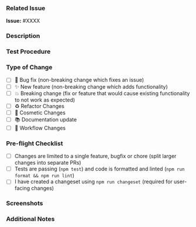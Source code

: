 <!--
Thank you for contributing to Codai!

⚠️ Important: Before submitting this PR, please ensure you have:
- Opened an issue and discussed your proposed changes with the community / contributors
- Received approval from a core Codai contributor prior to proceeding with the implementation
- Link the associated issue in the "Related Issue" section

Limited exceptions:
Small bug fixes, typo corrections, minor wording improvements, or simple type fixes that don't change functionality may be submitted directly.

Why this requirement?
We deeply appreciate all community contributions - they are the core reason we're able to operate successfully and keep innovating! We welcome community input and want to make it as easy as possible for people to submit quality work. This process helps our core maintainers review new ideas faster and saves contributor time by ensuring you have the go-ahead before spending time on implementation.
-->

### Related Issue

<!-- Replace XXXX with the issue number that this PR addresses -->
**Issue:** #XXXX

### Description

<!-- 
Help reviewers understand your changes by making this PR readable and well-organized:

- What problem does this PR solve?
- Why were these changes introduced and what purpose do they serve?
- For larger changes, provide context about your approach and reasoning

Small PRs may need minimal description, but larger changes benefit from explaining where you're coming from. Much of this context can be in the linked issue above, so feel free to reference it rather than repeating everything here.
-->

### Test Procedure

<!-- 
Please walk us through your testing approach and thought process. This helps reviewers understand that you've thoroughly considered the impact of your changes:

- How did you test this change?
- What could potentially break and how did you verify it doesn't?
- What existing functionality might be affected and how did you check it still works?
- Why are you confident this is ready for merge?

We're not looking for exhaustive documentation - just evidence that you've thought through the implications of your changes and tested accordingly.
-->

### Type of Change

<!-- Put an 'x' in all boxes that apply -->

-   [ ] 🐛 Bug fix (non-breaking change which fixes an issue)
-   [ ] ✨ New feature (non-breaking change which adds functionality)
-   [ ] 💥 Breaking change (fix or feature that would cause existing functionality to not work as expected)
-   [ ] ♻️ Refactor Changes
-   [ ] 💅 Cosmetic Changes
-   [ ] 📚 Documentation update
-   [ ] 🏃 Workflow Changes

### Pre-flight Checklist

<!-- Put an 'x' in all boxes that apply -->

-   [ ] Changes are limited to a single feature, bugfix or chore (split larger changes into separate PRs)
-   [ ] Tests are passing (`npm test`) and code is formatted and linted (`npm run format && npm run lint`)
-   [ ] I have created a changeset using `npm run changeset` (required for user-facing changes)

### Screenshots

<!-- 
Help reviewers quickly understand your changes:

- **UI Changes**: Please include screenshots showing before/after states
- **Complex Workflows**: Consider uploading a screen recording (video) if your changes involve multiple steps or state transitions
- **Backend Changes**: Not required, but feel free to include terminal output or other evidence that demonstrates functionality

This helps reviewers see what you've built without having to pull down and test your branch first.
-->

### Additional Notes

<!-- Add any additional notes for reviewers -->
